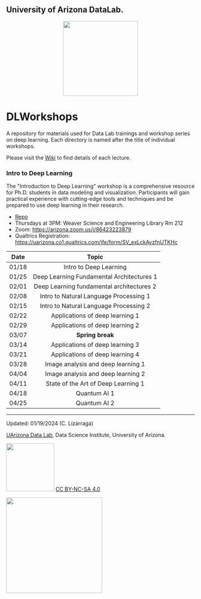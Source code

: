 ## University of Arizona DataLab.


<p style="text-align:center;">
<img src="https://github.com/clizarraga-UAD7/DataScienceLab/blob/main/images/UADLSquareLogo.png?raw=true" width=200>
</p>


# DLWorkshops

A repository for materials used for Data Lab trainings and workshop series on deep learning. Each directory is named after the title of individual workshops.

Please visit the [Wiki](https://github.com/ua-datalab/DLWorkshops/wiki)  to find details of each lecture.

### Intro to Deep Learning


The "Introduction to Deep Learning" workshop is a comprehensive resource for Ph.D. students in data modeling and visualization. Participants will gain practical experience with cutting-edge tools and techniques and be prepared to use deep learning in their research.

* [Repo](https://github.com/ua-datalab/DLWorkshops/wiki)
* Thursdays at 3PM: Weaver Science and Engineering Library Rm 212
* Zoom: https://arizona.zoom.us/j/86423223879
* Qualtrics Registration: https://uarizona.co1.qualtrics.com/jfe/form/SV_exLckAyzfnUTKHc
 
| Date |  Topic | 
| :--: | :--: | 
|   01/18  |   Intro to Deep Learning | 
| 01/25 | Deep Learning Fundamental Architectures 1  | 
|  02/01   |   Deep Learning fundamental architectures 2   | 
|    02/08 |  Intro to Natural Language Processing 1  | 
|   02/15  |  Intro to Natural Language Processing 2   |
|    02/22 |  Applications of deep learning 1 | 
|   02/29  |  Applications of deep learning 2  | 
|   03/07 |   **Spring break** | 
|    03/14 |  Applications of deep learning 3  | 
|    03/21 |  Applications of deep learning 4  | 
|    03/28 |  Image analysis and deep learning 1  | 
|   04/04  |  Image analysis and deep learning 2  | 
|    04/11 |  State of the Art of Deep Learning 1  | 
|   04/18  | Quantum AI 1   | 
|    04/25 | Quantum AI 2   | 

***

Updated: 01/19/2024 (C. Lizárraga)

[UArizona Data Lab](https://www.datascience.arizona.edu/education/uarizona-data-lab), Data Science Institute, University of Arizona.

<img src="https://mirrors.creativecommons.org/presskit/buttons/88x31/png/by-nc-sa.png" width="128">  [CC BY-NC-SA 4.0](https://creativecommons.org/licenses/by-nc-sa/4.0/)

[<img src="https://datascience.arizona.edu/sites/default/files/Data%20Science%20Institute_Webheader%20%281%29.svg" width="256">](https://datascience.arizona.edu)

